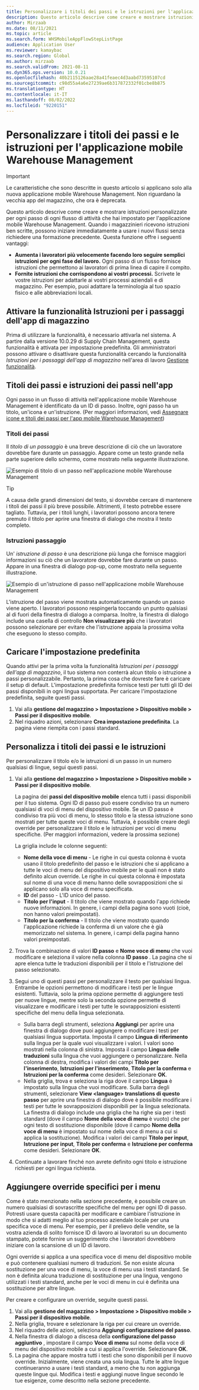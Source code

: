 ```yaml
---
title: Personalizzare i titoli dei passi e le istruzioni per l'applicazione mobile Warehouse Management
description: Questo articolo descrive come creare e mostrare istruzioni personalizzate per ogni passo di ogni flusso di attività che hai impostato per l'applicazione mobile Warehouse Management.
author: Mirzaab
ms.date: 08/11/2021
ms.topic: article
ms.search.form: WHSMobileAppFlowStepListPage
audience: Application User
ms.reviewer: kamaybac
ms.search.region: Global
ms.author: mirzaab
ms.search.validFrom: 2021-08-11
ms.dyn365.ops.version: 10.0.21
ms.openlocfilehash: 40b2115126aae28a41feaec4d3aabd73595107cd
ms.sourcegitcommit: c98d55a4a6e27239ae6b317872332f01cbe8b875
ms.translationtype: HT
ms.contentlocale: it-IT
ms.lasthandoff: 08/02/2022
ms.locfileid: "9220151"
---
```

# <a name="customize-step-titles-and-instructions-for-the-warehouse-management-mobile-app"></a>Personalizzare i titoli dei passi e le istruzioni per l'applicazione mobile Warehouse Management

> [!IMPORTANT]
> Le caratteristiche che sono descritte in questo articolo si applicano solo alla nuova applicazione mobile Warehouse Management. Non riguardano la vecchia app del magazzino, che ora è deprecata.

Questo articolo descrive come creare e mostrare istruzioni personalizzate per ogni passo di ogni flusso di attività che hai impostato per l'applicazione mobile Warehouse Management. Quando i magazzinieri ricevono istruzioni ben scritte, possono iniziare immediatamente a usare i nuovi flussi senza richiedere una formazione precedente. Questa funzione offre i seguenti vantaggi:

- **Aumenta i lavoratori più velocemente facendo loro seguire semplici istruzioni per ogni fase del lavoro.** Ogni passo di un flusso fornisce istruzioni che permettono ai lavoratori di prima linea di capire il compito.
- **Fornite istruzioni che corrispondono ai vostri processi.** Scrivete le vostre istruzioni per adattarle ai vostri processi aziendali e di magazzino. Per esempio, puoi adattare la terminologia al tuo spazio fisico e alle abbreviazioni locali.

## <a name="turn-on-the-warehouse-app-step-instructions-feature"></a>Attivare la funzionalità Istruzioni per i passaggi dell'app di magazzino

Prima di utilizzare la funzionalità, è necessario attivarla nel sistema. A partire dalla versione 10.0.29 di Supply Chain Management, questa funzionalità è attivata per impostazione predefinita. Gli amministratori possono attivare o disattivare questa funzionalità cercando la funzionalità *Istruzioni per i passaggi dell'app di magazzino* nell'area di lavoro [Gestione funzionalità](../../fin-ops-core/fin-ops/get-started/feature-management/feature-management-overview.md).

## <a name="step-titles-and-step-instructions-in-the-app"></a>Titoli dei passi e istruzioni dei passi nell'app

Ogni passo in un flusso di attività nell'applicazione mobile Warehouse Management è identificato da un ID di passo. Inoltre, ogni passo ha un titolo, un'icona e un'istruzione. (Per maggiori informazioni, vedi [Assegnare icone e titoli dei passi per l'app mobile Warehouse Management](step-icons-titles.md))

### <a name="step-titles"></a>Titoli dei passi

Il *titolo di un passaggio* è una breve descrizione di ciò che un lavoratore dovrebbe fare durante un passaggio. Appare come un testo grande nella parte superiore dello schermo, come mostrato nella seguente illustrazione.

![Esempio di titolo di un passo nell'applicazione mobile Warehouse Management](media/wma-step-title.png "Esempio di titolo di un passo nell'applicazione mobile Warehouse Management")

> [!TIP]
> A causa delle grandi dimensioni del testo, si dovrebbe cercare di mantenere i titoli dei passi il più breve possibile. Altrimenti, il testo potrebbe essere tagliato. Tuttavia, per i titoli lunghi, i lavoratori possono ancora tenere premuto il titolo per aprire una finestra di dialogo che mostra il testo completo.

### <a name="step-instructions"></a>Istruzioni passaggio

Un' *istruzione di passo* è una descrizione più lunga che fornisce maggiori informazioni su ciò che un lavoratore dovrebbe fare durante un passo. Appare in una finestra di dialogo pop-up, come mostrato nella seguente illustrazione.

![Esempio di un'istruzione di passo nell'applicazione mobile Warehouse Management](media/wma-step-instructions.png "Esempio di un'istruzione di passo nell'applicazione mobile Warehouse Management")

L'istruzione del passo viene mostrata automaticamente quando un passo viene aperto. I lavoratori possono respingerla toccando un punto qualsiasi al di fuori della finestra di dialogo a comparsa. Inoltre, la finestra di dialogo include una casella di controllo **Non visualizzare più** che i lavoratori possono selezionare per evitare che l'istruzione appaia la prossima volta che eseguono lo stesso compito.

## <a name="load-the-default-setup"></a>Caricare l'impostazione predefinita

Quando attivi per la prima volta la funzionalità *Istruzioni per i passaggi dell'app di magazzino*, il tuo sistema non conterrà alcun titolo o istruzione a passi personalizzabile. Pertanto, la prima cosa che dovreste fare è caricare il setup di default. L'impostazione predefinita fornisce testi per tutti gli ID dei passi disponibili in ogni lingua supportata. Per caricare l'impostazione predefinita, seguite questi passi.

1. Vai alla **gestione del magazzino \> Impostazione \> Dispositivo mobile \> Passi per il dispositivo mobile**.
1. Nel riquadro azioni, selezionare **Crea impostazione predefinita**. La pagina viene riempita con i passi standard.

## <a name="customize-step-titles-and-instructions"></a>Personalizza i titoli dei passi e le istruzioni

Per personalizzare il titolo e/o le istruzioni di un passo in un numero qualsiasi di lingue, segui questi passi.

1. Vai alla **gestione del magazzino \> Impostazione \> Dispositivo mobile \> Passi per il dispositivo mobile**.

    La pagina dei **passi del dispositivo mobile** elenca tutti i passi disponibili per il tuo sistema. Ogni ID di passo può essere condiviso tra un numero qualsiasi di voci di menu del dispositivo mobile. Se un ID passo è condiviso tra più voci di menu, lo stesso titolo e la stessa istruzione sono mostrati per tutte queste voci di menu. Tuttavia, è possibile creare degli override per personalizzare il titolo e le istruzioni per voci di menu specifiche. (Per maggiori informazioni, vedere la prossima sezione)

    La griglia include le colonne seguenti:

    - **Nome della voce di menu** - Le righe in cui questa colonna è vuota usano il titolo predefinito del passo e le istruzioni che si applicano a tutte le voci di menu del dispositivo mobile per le quali non è stato definito alcun override. Le righe in cui questa colonna è impostata sul nome di una voce di menu hanno delle sovrapposizioni che si applicano solo alla voce di menu specificata.
    - **ID** del passo - L'ID unico del passo.
    - **Titolo per l'input** - Il titolo che viene mostrato quando l'app richiede nuove informazioni. In genere, i campi della pagina sono vuoti (cioè, non hanno valori preimpostati).
    - **Titolo per la conferma** - Il titolo che viene mostrato quando l'applicazione richiede la conferma di un valore che è già memorizzato nel sistema. In genere, i campi della pagina hanno valori preimpostati.

1. Trova la combinazione di valori **ID passo** e **Nome voce di menu** che vuoi modificare e seleziona il valore nella colonna **ID passo** . La pagina che si apre elenca tutte le traduzioni disponibili per il titolo e l'istruzione del passo selezionato.
1. Segui uno di questi passi per personalizzare il testo per qualsiasi lingua. Entrambe le opzioni permettono di modificare i testi per le lingue esistenti. Tuttavia, solo la prima opzione permette di aggiungere testi per nuove lingue, mentre solo la seconda opzione permette di visualizzare e modificare i testi per tutte le sovrapposizioni esistenti specifiche del menu della lingua selezionata.

    - Sulla barra degli strumenti, seleziona **Aggiungi** per aprire una finestra di dialogo dove puoi aggiungere o modificare i testi per qualsiasi lingua supportata. Imposta il campo **Lingua di riferimento** sulla lingua per la quale vuoi visualizzare i valori. I valori sono mostrati nella colonna di sinistra. Imposta il campo **Lingua delle traduzioni** sulla lingua che vuoi aggiungere o personalizzare. Nella colonna di destra, modifica i valori dei campi **Titolo per l'inserimento**, **Istruzioni per l'inserimento**, **Titolo per la conferma** e **Istruzioni per la conferma** come desideri. Selezionare **OK**.
    - Nella griglia, trova e seleziona la riga dove il campo **Lingua** è impostato sulla lingua che vuoi modificare. Sulla barra degli strumenti, selezionare **View &lt;language&gt; translations di questo passo** per aprire una finestra di dialogo dove è possibile modificare i testi per tutte le sovrapposizioni disponibili per la lingua selezionata. La finestra di dialogo include una griglia che ha righe sia per i testi standard (dove il campo **Nome della voce di menu** è vuoto) che per ogni testo di sostituzione disponibile (dove il campo **Nome della voce di menu** è impostato sul nome della voce di menu a cui si applica la sostituzione). Modifica i valori dei campi **Titolo per input**, **Istruzione per input**, **Titolo per conferma** e **Istruzione per conferma** come desideri. Selezionare **OK**.

1. Continuate a lavorare finché non avrete definito ogni titolo e istruzione richiesti per ogni lingua richiesta.

## <a name="add-menu-specific-overrides"></a>Aggiungere override specifici per i menu

Come è stato menzionato nella sezione precedente, è possibile creare un numero qualsiasi di sovrascritte specifiche del menu per ogni ID di passo. Potresti usare questa capacità per modificare e cambiare l'istruzione in modo che si adatti meglio al tuo processo aziendale locale per una specifica voce di menu. Per esempio, per il prelievo delle vendite, se la vostra azienda di solito fornisce ID di lavoro ai lavoratori su un documento stampato, potete fornire un suggerimento che i lavoratori dovrebbero iniziare con la scansione di un ID di lavoro.

Ogni override si applica a una specifica voce di menu del dispositivo mobile e può contenere qualsiasi numero di traduzioni. Se non esiste alcuna sostituzione per una voce di menu, la voce di menu usa i testi standard. Se non è definita alcuna traduzione di sostituzione per una lingua, vengono utilizzati i testi standard, anche per le voci di menu in cui è definita una sostituzione per altre lingue.

Per creare e configurare un override, seguite questi passi.

1. Vai alla **gestione del magazzino \> Impostazione \> Dispositivo mobile \> Passi per il dispositivo mobile**.
1. Nella griglia, trovare e selezionare la riga per cui creare un override.
1. Nel riquadro delle azioni, seleziona **Aggiungi configurazione del passo**.
1. Nella finestra di dialogo a discesa della **configurazione del passo aggiuntivo** , impostare il campo **Voce di menu** sul nome della voce di menu del dispositivo mobile a cui si applica l'override. Selezionare **OK**.
1. La pagina che appare mostra tutti i testi che sono disponibili per il nuovo override. Inizialmente, viene creata una sola lingua. Tutte le altre lingue continueranno a usare i testi standard, a meno che tu non aggiunga queste lingue qui. Modifica i testi e aggiungi nuove lingue secondo le tue esigenze, come descritto nella sezione precedente.
